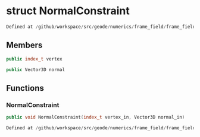 # struct NormalConstraint

```cpp
Defined at /github/workspace/src/geode/numerics/frame_field/frame_field_smoother.cpp#390
```

## Members

```cpp
public index_t vertex

```

```cpp
public Vector3D normal

```



## Functions

### NormalConstraint

```cpp
public void NormalConstraint(index_t vertex_in, Vector3D normal_in)
```

```cpp
Defined at /github/workspace/src/geode/numerics/frame_field/frame_field_smoother.cpp#392
```



